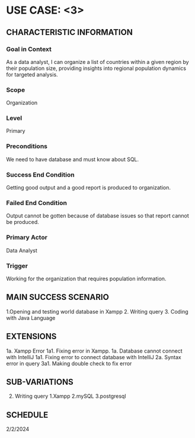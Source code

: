 # USE CASE: <3> <Report Population Information>

## CHARACTERISTIC INFORMATION

### Goal in Context

As a data analyst, I can organize a list of countries within a given region by their population size, providing insights into regional population dynamics for targeted analysis.
### Scope

Organization
### Level

Primary

### Preconditions

We need to have database and must know about SQL. 

### Success End Condition

Getting good output and a good report is produced to organization. 

### Failed End Condition

Output cannot be gotten because of database issues so that report cannot be produced.

### Primary Actor

Data Analyst

### Trigger

Working for the organization that requires population information.

## MAIN SUCCESS SCENARIO

1.Opening and testing world database in Xampp
2. Writing query
3. Coding with Java Language

## EXTENSIONS

1a. Xampp Error
     1a1. Fixing error in Xampp.
1a. Database cannot connect with IntelliJ
     1a1. Fixing error to connect database with IntelliJ
2a. Syntax error in query
     3a1. Making double check to fix error

## SUB-VARIATIONS

2. Writing query
 	1.Xampp
 	2.mySQL
	3.postgresql
## SCHEDULE

2/2/2024
